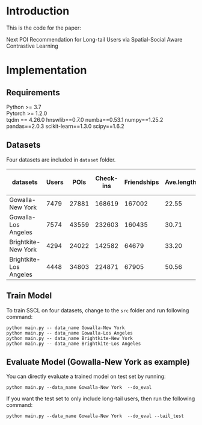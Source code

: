 # Introduction
This is the code for the paper:

Next POI Recommendation for Long-tail Users via Spatial-Social Aware Contrastive Learning


# Implementation
## Requirements

Python >= 3.7  
Pytorch >= 1.2.0  
tqdm == 4.26.0
hnswlib==0.7.0
numba==0.53.1
numpy==1.25.2
pandas==2.0.3
scikit-learn==1.3.0
scipy==1.6.2

## Datasets

Four datasets are included in `dataset` folder. 

| datasets               | Users  | POIs   | Check-ins| Friendships | Ave.length | Long-tail users | Time span | Sparsity |
| ---------------------- | ------ | -------- |------ | -------- |------ | -------- |------ | -------- |
| Gowalla-New York        | 7479 | 27881 | 168619 | 167002 |22.55 | 5168 |Apr.2008-Oct.2010 | 91.9\% |
| Gowalla-Los Angeles      | 7574 | 43559 | 232603 | 160435 |30.71 | 5241 |Apr.2008-Oct.2010 | 92.9\% |
| Brightkite-New York | 4294| 24022 |142582 | 64679 | 33.20 | 3511 | Feb.2009-Oct.2010 | 86.2\% |
| Brightkite-Los Angeles      | 4448 | 34803 |224871 | 67905 |50.56 | 3624 |Feb.2009-Oct.2010 | 85.5\% |



## Train Model

To train SSCL on four datasets, change to the `src` folder and run following command: 

```
python main.py -- data_name Gowalla-New York
python main.py -- data_name Gowalla-Los Angeles
python main.py -- data_name Brightkite-New York
python main.py -- data_name Brightkite-Los Angeles

```


## Evaluate Model (Gowalla-New York as example)

You can directly evaluate a trained model on test set by running:

```
python main.py --data_name Gowalla-New York  --do_eval
```

If you want the test set to only include long-tail users, then run the following command:

```
python main.py --data_name Gowalla-New York  --do_eval --tail_test
```
